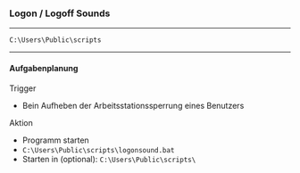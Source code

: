 ### Logon / Logoff Sounds

---

`C:\Users\Public\scripts`

---

#### Aufgabenplanung

Trigger

- Bein Aufheben der Arbeitsstationssperrung eines Benutzers

Aktion

- Programm starten
- `C:\Users\Public\scripts\logonsound.bat`
- Starten in (optional): `C:\Users\Public\scripts\`

